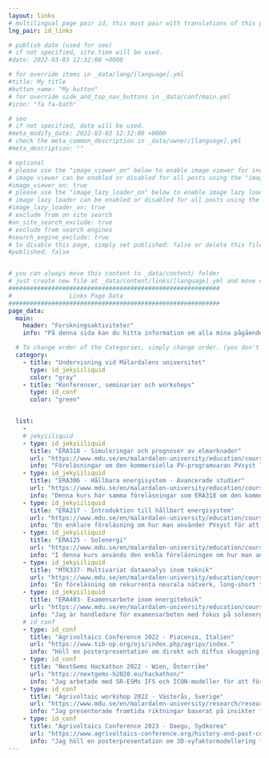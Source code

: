 ```yaml
---
layout: links
# multilingual page pair id, this must pair with translations of this page. (This name must be unique)
lng_pair: id_links

# publish date (used for seo)
# if not specified, site.time will be used.
#date: 2022-03-03 12:32:00 +0000

# for override items in _data/lang/[language].yml
#title: My title
#button_name: "My button"
# for override side_and_top_nav_buttons in _data/conf/main.yml
#icon: "fa fa-bath"

# seo
# if not specified, date will be used.
#meta_modify_date: 2022-03-03 12:32:00 +0000
# check the meta_common_description in _data/owner/[language].yml
#meta_description: ""

# optional
# please use the "image_viewer_on" below to enable image viewer for individual pages or posts (_posts/ or [language]/_posts folders).
# image viewer can be enabled or disabled for all posts using the "image_viewer_posts: true" setting in _data/conf/main.yml.
#image_viewer_on: true
# please use the "image_lazy_loader_on" below to enable image lazy loader for individual pages or posts (_posts/ or [language]/_posts folders).
# image lazy loader can be enabled or disabled for all posts using the "image_lazy_loader_posts: true" setting in _data/conf/main.yml.
#image_lazy_loader_on: true
# exclude from on site search
#on_site_search_exclude: true
# exclude from search engines
#search_engine_exclude: true
# to disable this page, simply set published: false or delete this file
#published: false


# you can always move this content to _data/content/ folder
# just create new file at _data/content/links/[language].yml and move content below.
###########################################################
#                Links Page Data
###########################################################
page_data:
  main:
    header: "Forskningsaktiviteter"
    info: "På denna sida kan du hitta information om alla mina pågående undervisningsaktiviteter inom solenergi och maskininlärning vid Mälardalens universitet i Sverige. Dessutom visas mina konferenser och andra forskningsaktiviteter."

  # To change order of the Categories, simply change order. (you don't need to change list order.)
  category:
    - title: "Undervisning vid Mälardalens universitet"
      type: id_jekyiiliquid
      color: "gray"
    - title: "Konferenser, seminarier och workshops"
      type: id_conf
      color: "green"


  list:
    -
    # jekyiiliquid
    - type: id_jekyiiliquid
      title: "ERA318 - Simuleringar och prognoser av elmarknader"
      url: "https://www.mdu.se/en/malardalen-university/education/courses?kod=ERA318"
      info: "Föreläsningar om den kommersiella PV-programvaran PVsyst lär studenterna hur man utvecklar PV-projekt för bostadsapplikationer. I dessa föreläsningar täcker vi praktiska begränsningar, implementering av skuggscener, PV-ekonomi och övervägande av att integrera batterilagring i applikationen."
    - type: id_jekyiiliquid
      title: "ERA306 - Hållbara energisystem - Avancerade studier"
      url: "https://www.mdu.se/en/malardalen-university/education/courses?kod=ERA306"
      info: "Denna kurs har samma föreläsningar som ERA318 om den kommersiella PV-programvaran PVsyst lär studenterna hur man utvecklar PV-projekt för bostadsapplikationer. I dessa föreläsningar täcker vi praktiska begränsningar, implementering av skuggscener, PV-ekonomi och övervägande av att integrera batterilagring i applikationen."
    - type: id_jekyiiliquid
      title: "ERA217 - Introduktion till hållbart energisystem"
      url: "https://www.mdu.se/en/malardalen-university/education/courses?kod=ERA217"
      info: "En enklare föreläsning om hur man använder PVsyst för att lära studenterna hur man utvecklar ett enkelt projekt och får fram ekonomin."
    - type: id_jekyiiliquid
      title: "ERA125 - Solenergi"
      url: "https://www.mdu.se/en/malardalen-university/education/courses?kod=ERA125"
      info: "I denna kurs används den enkla föreläsningen om hur man använder PVsyst. Dessutom genomförs en experimentell föreläsning med studenterna genom att koppla två solmoduler i serie/parallell för att skapa IV-kurvan med våra lampor och variabelt motstånd."
    - type: id_jekyiiliquid
      title: "MTK337- Multivariat dataanalys inom teknik"
      url: "https://www.mdu.se/en/malardalen-university/education/courses?kod=MTK337"
      info: "En föreläsning om rekurrenta neurala nätverk, long-short term memory (LSTM) och bi-LSTM inklusive en praktisk övning genom att förutsäga solenergi produktionen."
    - type: id_jekyiiliquid
      title: "ERA403- Examensarbete inom energiteknik"
      url: "https://www.mdu.se/en/malardalen-university/education/courses?kod=ERA403"
      info: "Jag är handledare för examensarbeten med fokus på solenergitillämpningar."
    # id_conf
    - type: id_conf
      title: "Agrivoltaics Conference 2022 - Piacenza, Italien"
      url: "https://www.tib-op.org/ojs/index.php/agripv/index."
      info: "Höll en posterpresentation om direkt och diffus skuggning för agrivoltaiska system."
    - type: id_conf
      title: "NextGems Hackathon 2022 - Wien, Österrike"
      url: "https://nextgems-h2020.eu/hackathon/"
      info: "Jag arbetade med SR-ESMs IFS och ICON-modeller för att förbättra förnybara energisystem. Inledningsvis analyserade jag data för att utvärdera noggrannheten i nuvarande solstrålningsberäkningar för fotovoltaisk (PV) modellering. Dessutom utvecklade jag en rutnätsmodell för att beräkna PV-produktionspotentialen för hela regionen."
    - type: id_conf
      title: "Agrivoltaic workshop 2022 - Västerås, Sverige"
      url: "https://www.mdu.se/en/malardalen-university/research/research-projects/evaluation-of-the-first-agrivoltaic-system-in-sweden"
      info: "Jag presenterade framtida riktningar baserat på insikter från vårt första projekt i Sverige, som fokuserade på agrivoltaiska system. Betoningen låg på modellerings- och optimeringsstrategier."
    - type: id_conf
      title: "Agrivoltaics Conference 2023 - Daegu, Sydkorea"
      url: "https://www.agrivoltaics-conference.org/history-and-past-conferences"
      info: "Jag höll en posterpresentation om 3D-vyfaktormodellering för vertikala, enaxliga och tvåaxliga agrivoltaiska system, med betoning på metoder för att uppskatta elproduktionen. Ett konferensdokument godkändes och publicerades om detta."
---
```

